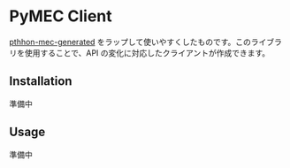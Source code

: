 # PyMEC Client

[pthhon-mec-generated](https://github.com/CREST-applications/python-client-generated) をラップして使いやすくしたものです。このライブラリを使用することで、API の変化に対応したクライアントが作成できます。

## Installation

準備中

## Usage

準備中
